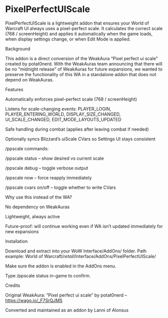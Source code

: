 # PixelPerfectUIScale
PixelPerfectUIScale is a lightweight addon that ensures your World of Warcraft UI always uses a pixel-perfect scale.
It calculates the correct scale (768 / screenHeight) and applies it automatically when the game loads, when display settings change, or when Edit Mode is applied.

Background

This addon is a direct conversion of the WeakAura “Pixel perfect ui scale” created by potat0nerd.
With the WeakAuras team announcing that there will be no “midnight release” of WeakAuras for future expansions, we wanted to preserve the functionality of this WA in a standalone addon that does not depend on WeakAuras.

Features

Automatically enforces pixel-perfect scale (768 / screenHeight)

Listens for scale-changing events:
PLAYER_LOGIN, PLAYER_ENTERING_WORLD, DISPLAY_SIZE_CHANGED, UI_SCALE_CHANGED, EDIT_MODE_LAYOUTS_UPDATED

Safe handling during combat (applies after leaving combat if needed)

Optionally syncs Blizzard’s uiScale CVars so Settings UI stays consistent

/ppscale commands:

/ppscale status – show desired vs current scale

/ppscale debug – toggle verbose output

/ppscale now – force reapply immediately

/ppscale cvars on/off – toggle whether to write CVars

Why use this instead of the WA?

No dependency on WeakAuras

Lightweight, always active

Future-proof: will continue working even if WA isn’t updated immediately for new expansions

Installation

Download and extract into your WoW Interface/AddOns/ folder.
Path example: World of Warcraft/_retail_/Interface/AddOns/PixelPerfectUIScale/

Make sure the addon is enabled in the AddOns menu.

Type /ppscale status in-game to confirm.

Credits

Original WeakAura: “Pixel perfect ui scale” by potat0nerd – https://wago.io/_F7SrQJMS

Converted and maintained as an addon by Lanni of Alonsus
